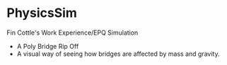 # PhysicsSim
Fin Cottle's Work Experience/EPQ Simulation
 - A Poly Bridge Rip Off
 - A visual way of seeing how bridges are affected by mass and gravity.